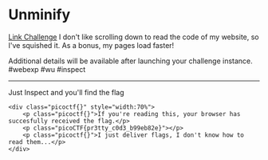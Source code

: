 # Unminify
[Link Challenge](https://play.picoctf.org/practice/challenge/426)
I don't like scrolling down to read the code of my website, so I've squished it. As a bonus, my pages load faster!

Additional details will be available after launching your challenge instance.
#webexp #wu #inspect 
___
Just Inspect and you'll find the flag

```
<div class="picoctf{}" style="width:70%">
    <p class="picoctf{}">If you're reading this, your browser has succesfully received the flag.</p>
    <p class="picoCTF{pr3tty_c0d3_b99eb82e}"></p>
    <p class="picoctf{}">I just deliver flags, I don't know how to read them...</p>
</div>
```
